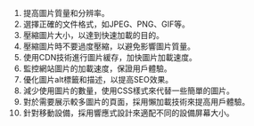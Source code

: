 

1. 提高圖片質量和分辨率。
2. 選擇正確的文件格式，如JPEG、PNG、GIF等。
3. 壓縮圖片大小，以達到快速加載的目的。
4. 壓縮圖片時不要過度壓縮，以避免影響圖片質量。
5. 使用CDN技術進行圖片緩存，加快圖片加載速度。
6. 監控網站圖片的加載速度，保證用戶體驗。
7. 優化圖片alt標籤和描述，以提高SEO效果。
8. 減少使用圖片的數量，使用CSS樣式來代替一些簡單的圖片。
9. 對於需要展示較多圖片的頁面，採用懶加載技術來提高用戶體驗。
10. 針對移動設備，採用響應式設計來適配不同的設備屏幕大小。